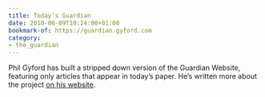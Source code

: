 ```yaml
---
title: Today’s Guardian
date: 2010-06-09T10:24:00+01:00
bookmark-of: https://guardian.gyford.com
category:
- the_guardian
---
```

Phil Gyford has built a stripped down version of the Guardian Website, featuring only articles that appear in today’s paper. He’s written more about the project [on his website][1].

[1]: https://www.gyford.com/phil/writing/2010/06/09/todays-guardian/
